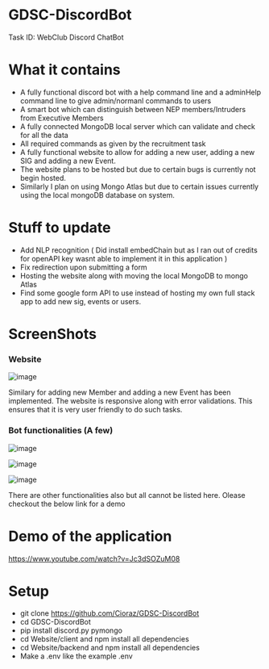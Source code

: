 # GDSC-DiscordBot
Task ID: WebClub Discord ChatBot

# What it contains
- A fully functional discord bot with a help command line and a adminHelp command line to give admin/normanl commands to users
- A smart bot which can distinguish between NEP members/Intruders from Executive Members
- A fully connected MongoDB local server which can validate and check for all the data
- All required commands as given by the recruitment task
- A fully functional website to allow for adding a new user, adding a new SIG and adding a new Event.
- The website plans to be hosted but due to certain bugs is currently not begin hosted.
- Similarly I plan on using Mongo Atlas but due to certain issues currently using the local mongoDB database on system.

# Stuff to update
- Add NLP recognition ( Did install embedChain but as I ran out of credits for openAPI key wasnt able to implement it in this application )
- Fix redirection upon submitting a form
- Hosting the website along with moving the local MongoDB to mongo Atlas
- Find some google form API to use instead of hosting my own full stack app to add new sig, events or users.

 
# ScreenShots

### Website

![image](https://github.com/Cioraz/GDSC-DiscordBot/assets/76161837/358e293a-bb94-40c6-96c5-652d029798fa)


Similary for adding new Member and adding a new Event has been implemented. The website is responsive along with error validations. This ensures that it is very user friendly to do such tasks.

### Bot functionalities (A few)

![image](https://github.com/Cioraz/GDSC-DiscordBot/assets/76161837/4d6aed92-a912-4348-b2e0-7ad5865233ae)

![image](https://github.com/Cioraz/GDSC-DiscordBot/assets/76161837/dae3d9d3-14cf-4968-a39d-e01709c48aed)

![image](https://github.com/Cioraz/GDSC-DiscordBot/assets/76161837/cffad58c-daf6-4c10-82da-1eb6d0644730)

There are other functionalities also but all cannot be listed here. Olease checkout the below link for a demo

# Demo of the application

https://www.youtube.com/watch?v=Jc3dSOZuM08


# Setup
- git clone https://github.com/Cioraz/GDSC-DiscordBot
- cd GDSC-DiscordBot
- pip install discord.py pymongo
- cd Website/client and npm install all dependencies
- cd Website/backend and npm install all dependencies
- Make a .env like the example .env
